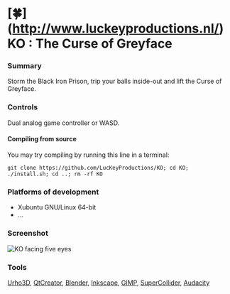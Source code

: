# [:four_leaf_clover:] (http://www.luckeyproductions.nl/) KO : The Curse of Greyface
### Summary
Storm the Black Iron Prison, trip your balls inside-out and lift the Curse of Greyface.

### Controls
Dual analog game controller or WASD.

#### Compiling from source

You may try compiling by running this line in a terminal:

```
git clone https://github.com/LucKeyProductions/KO; cd KO; ./install.sh; cd ..; rm -rf KO
```

### Platforms of development
* Xubuntu GNU/Linux 64-bit
* ...

### Screenshot
![KO facing five eyes](https://raw.githubusercontent.com/LucKeyProductions/KO/master/Screenshots/Screenshot_Mon_Jun__6_21_23_32_2016.png)

### Tools
[Urho3D](http://urho3d.github.io), [QtCreator](http://wiki.qt.io/Category:Tools::QtCreator), [Blender](http://www.blender.org/), [Inkscape](http://inkscape.org/), [GIMP](http://gimp.org), [SuperCollider](http://supercollider.github.io/), [Audacity](http://web.audacityteam.org/)
